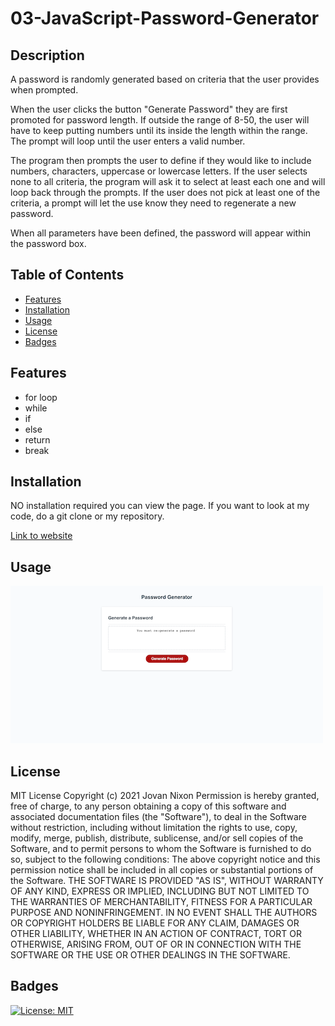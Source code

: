 # 03-JavaScript-Password-Generator


## Description

A password is randomly generated based on criteria that the user provides when prompted.

When the user clicks the button "Generate Password" they are first promoted for password length. If outside the range of 8-50, the user will have to keep putting  numbers until its inside the length within the range. The prompt will loop until the user enters a valid number.

The program then prompts the user to define if they would like to include numbers, characters, uppercase or lowercase letters. If the user selects none to all criteria, the program will ask it to select at least each one and will loop back through the prompts. If the user does not pick at least one of the criteria, a prompt will let the use know they need to regenerate a new password. 

When all parameters have been defined, the password will appear within the password box.

## Table of Contents
* [Features](#Features)
* [Installation](#installation)
* [Usage](#usage)
* [License](#license)
* [Badges](#Badges)

## Features
- for loop
- while
- if 
- else
- return
- break

## Installation 

NO installation required you can view the page. If you want to look at my code, do a git clone or my repository. 

[Link to website]()

## Usage

![screenshot](images/screencapture-file-Users-JovanNixon-Desktop-Homework-03-JavaScript-Password-Generator-index-html-2021-03-04-11_04_47.png)


## License 

MIT License
Copyright (c) 2021 Jovan Nixon
Permission is hereby granted, free of charge, to any person obtaining a copy
of this software and associated documentation files (the "Software"), to deal
in the Software without restriction, including without limitation the rights
to use, copy, modify, merge, publish, distribute, sublicense, and/or sell
copies of the Software, and to permit persons to whom the Software is
furnished to do so, subject to the following conditions:
The above copyright notice and this permission notice shall be included in all
copies or substantial portions of the Software.
THE SOFTWARE IS PROVIDED "AS IS", WITHOUT WARRANTY OF ANY KIND, EXPRESS OR
IMPLIED, INCLUDING BUT NOT LIMITED TO THE WARRANTIES OF MERCHANTABILITY,
FITNESS FOR A PARTICULAR PURPOSE AND NONINFRINGEMENT. IN NO EVENT SHALL THE
AUTHORS OR COPYRIGHT HOLDERS BE LIABLE FOR ANY CLAIM, DAMAGES OR OTHER
LIABILITY, WHETHER IN AN ACTION OF CONTRACT, TORT OR OTHERWISE, ARISING FROM,
OUT OF OR IN CONNECTION WITH THE SOFTWARE OR THE USE OR OTHER DEALINGS IN THE
SOFTWARE.

## Badges

[![License: MIT](https://img.shields.io/badge/License-MIT-yellow.svg)](https://opensource.org/licenses/MIT)